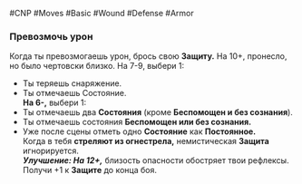 #CNP #Moves #Basic #Wound #Defense #Armor 

### Превозмочь урон  
Когда ты превозмогаешь урон, брось свою **Защиту.**  На 10+, пронесло, но было чертовски близко.  На 7-9, выбери 1:  
-  Ты теряешь снаряжение.  
-  Ты отмечаешь Состояние.  
**На 6-,** выбери 1:  
-  Ты отмечаешь два **Состояния** (кроме **Беспомощен и без сознания**).  
-  Ты отмечаешь состояния **Беспомощен или без сознания.**  
-  Уже после сцены отметь одно **Состояние** как **Постоянное.**  
Когда в тебя **стреляют из огнестрела,** немистическая **Защита** игнорируется.  
***Улучшение: На 12+,*** близость опасности обостряет твои рефлексы. Получи +1 к  **Защите** до конца боя.  